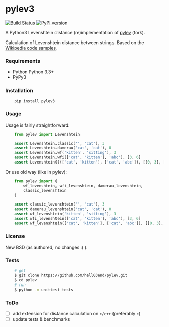 # pylev3
[![Build Status](https://travis-ci.org/hell03end/pylev.svg?branch=master)](https://travis-ci.org/hell03end/pylev)
[![PyPI version](https://badge.fury.io/py/pylev3.svg)](https://badge.fury.io/py/pylev3)

A Python3 Levenshtein distance (re)implementation of [pylev](https://github.com/toastdriven/pylev) (fork).

Calculation of Levenshtein distance between strings.
Based on the [Wikipedia code samples](http://en.wikipedia.org/wiki/Levenshtein_distance).

### Requirements
* Python Python 3.3+
* PyPy3

### Installation
```bash
    pip install pylev3
```

### Usage
Usage is fairly straightforward:

```python
    from pylev import Levenshtein

    assert Levenshtein.classic('', 'cat'), 3
    assert Levenshtein.damerau('cat', 'cat'), 0
    assert Levenshtein.wf('kitten', 'sitting'), 3
    assert Levenshtein.wfi(['cat', 'kitten'], 'abc'), [3, 6]
    assert Levenshtein()(['cat', 'kitten'], ['cat', 'abc']), [[0, 3], [5, 6]]
```

Or use old way (like in pylev):
```python
    from pylev import (
        wf_levenshtein, wfi_levenshtein, damerau_levenshtein,
        classic_levenshtein
    )

    assert classic_levenshtein('', 'cat'), 3
    assert damerau_levenshtein('cat', 'cat'), 0
    assert wf_levenshtein('kitten', 'sitting'), 3
    assert wfi_levenshtein(['cat', 'kitten'], 'abc'), [3, 6]
    assert wf_levenshtein(['cat', 'kitten'], ['cat', 'abc']), [[0, 3], [5, 6]]
```

### License
New BSD (as authored, no changes :( ).

### Tests
```bash
    # get
    $ git clone https://github.com/hell03end/pylev.git
    $ cd pylev
    # run
    $ python -m unittest tests
```

### ToDo
* [ ] add extension for distance calculation on `c/c++` (preferably `c`)
* [ ] update tests & benchmarks
